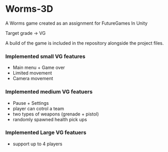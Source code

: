 # Worms-3D
A Worms game created as an assignment for FutureGames In Unity

Target grade -> VG

A build of the game is included in the repository alongside the project files.

### Implemented small VG features
- Main menu + Game over
- Limited movement
- Camera movement

### Implemented medium VG featuers
- Pause + Settings
- player can cotrol a team
- two types of weapons (grenade + pistol)
- randomly spawned health pick ups

### Implemented Large VG featuers
- support up to 4 players

